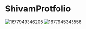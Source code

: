 # ShivamProtfolio
![1677949346205](https://user-images.githubusercontent.com/116371786/222948186-a453c473-21fb-42b8-a97c-9eecf9a1f0c4.png)
![1677945343556](https://user-images.githubusercontent.com/116371786/222948189-fde01728-2bc7-41ad-b4be-86e63c2ef6cf.png)
